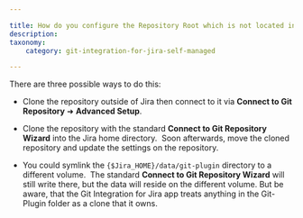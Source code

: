 ```yaml
---

title: How do you configure the Repository Root which is not located in a Jira home directory with Git Integration for Jira?
description:
taxonomy:
    category: git-integration-for-jira-self-managed

---
```



There are three possible ways to do this:

*   Clone the repository outside of Jira then connect to it via **Connect to Git Repository** ➜ **Advanced Setup**.
    
*   Clone the repository with the standard **Connect to Git Repository Wizard** into the Jira home directory.  Soon afterwards, move the cloned repository and update the settings on the repository.
    
*   You could symlink the `{$Jira_HOME}/data/git-plugin` directory to a different volume.  The standard **Connect to Git Repository Wizard** will still write there, but the data will reside on the different volume. But be aware, that the Git Integration for Jira app treats anything in the Git-Plugin folder as a clone that it owns.
    